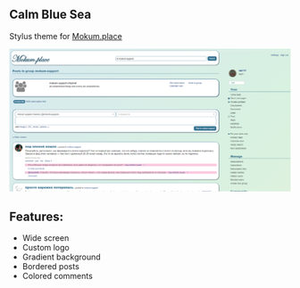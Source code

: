 Calm Blue Sea
-
Stylus theme for [Mokum.place](https://mokum.place)

![](screenshot.png)

Features:
-
- Wide screen
- Custom logo
- Gradient background
- Bordered posts
- Colored comments


